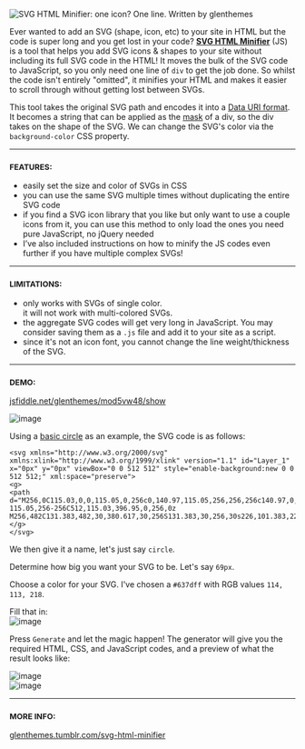 ![SVG HTML Minifier: one icon? One line. Written by glenthemes](https://user-images.githubusercontent.com/45606634/210125945-402f992e-e086-4788-a434-72c1c43ff4a6.png)

Ever wanted to add an SVG (shape, icon, etc) to your site in HTML but the code is super long and you get lost in your code? [**SVG HTML Minifier**](https://jsfiddle.net/glenthemes/mod5vw48/show) (JS) is a tool that helps you add SVG icons & shapes to your site without including its full SVG code in the HTML! It moves the bulk of the SVG code to JavaScript, so you only need one line of `div` to get the job done. So whilst the code isn't entirely "omitted", it minifies your HTML and makes it easier to scroll through without getting lost between SVGs.

This tool takes the original SVG path and encodes it into a [Data URI format](https://css-tricks.com/data-uris). It becomes a string that can be applied as the [mask](https://css-tricks.com/almanac/properties/m/mask-image) of a div, so the div takes on the shape of the SVG. We can change the SVG's color via the `background-color` CSS property.

---

### <sub>FEATURES:</sub>

* easily set the size and color of SVGs in CSS
* you can use the same SVG multiple times without duplicating the entire SVG code
* if you find a SVG icon library that you like but only want to use a couple icons from it, you can use this method to only load the ones you need
pure JavaScript, no jQuery needed
* I’ve also included instructions on how to minify the JS codes even further if you have multiple complex SVGs!

---

### <sub>LIMITATIONS:</sub>

* only works with SVGs of single color.  
  it will not work with multi-colored SVGs.
* the aggregate SVG codes will get very long in JavaScript. You may consider saving them as a `.js` file and add it to your site as a script.
* since it's not an icon font, you cannot change the line weight/thickness of the SVG.

---

### <sub>DEMO:</sub>

[jsfiddle.net/glenthemes/mod5vw48/show](https://jsfiddle.net/glenthemes/mod5vw48/show)  

![image](https://user-images.githubusercontent.com/45606634/210126225-ead7f909-c699-43e0-82f4-10a6469608ea.png)


Using a [basic circle](https://www.flaticon.com/free-icon/dry-clean_481078) as an example, the SVG code is as follows:
```
<svg xmlns="http://www.w3.org/2000/svg" xmlns:xlink="http://www.w3.org/1999/xlink" version="1.1" id="Layer_1" x="0px" y="0px" viewBox="0 0 512 512" style="enable-background:new 0 0 512 512;" xml:space="preserve">
<g>
<path d="M256,0C115.03,0,0,115.05,0,256c0,140.97,115.05,256,256,256c140.97,0,256-115.05,256-256C512,115.03,396.95,0,256,0z M256,482C131.383,482,30,380.617,30,256S131.383,30,256,30s226,101.383,226,226S380.617,482,256,482z"/>
</g>
</svg>
```

We then give it a name, let's just say `circle`.

Determine how big you want your SVG to be. Let's say `69px`.

Choose a color for your SVG. I've chosen a `#637dff` with RGB values `114, 113, 218`.

Fill that in:  
![image](https://user-images.githubusercontent.com/45606634/210126272-75a57504-9c88-48de-a077-80e4d9724920.png)

Press `Generate` and let the magic happen! The generator will give you the required HTML, CSS, and JavaScript codes, and a preview of what the result looks like:

![image](https://user-images.githubusercontent.com/45606634/210126327-d64cc3d1-688f-472e-8197-3c2451c12d29.png)  
![image](https://user-images.githubusercontent.com/45606634/210126287-d9f71517-f8cf-4191-bfdd-d0a63d6559c5.png)

---

### <sub>MORE INFO:</sub>

[glenthemes.tumblr.com/svg-html-minifier](https://glenthemes.tumblr.com/svg-html-minifier)

